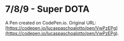 # 7/8/9 - Super DOTA

A Pen created on CodePen.io. Original URL: [https://codepen.io/lucaspaschoalotto/pen/VwPzEPg](https://codepen.io/lucaspaschoalotto/pen/VwPzEPg).


